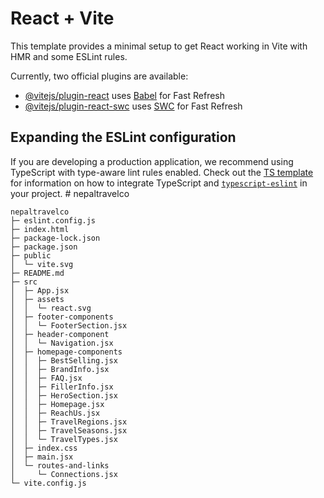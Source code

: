 # React + Vite

This template provides a minimal setup to get React working in Vite with HMR and some ESLint rules.

Currently, two official plugins are available:

- [@vitejs/plugin-react](https://github.com/vitejs/vite-plugin-react/blob/main/packages/plugin-react) uses [Babel](https://babeljs.io/) for Fast Refresh
- [@vitejs/plugin-react-swc](https://github.com/vitejs/vite-plugin-react/blob/main/packages/plugin-react-swc) uses [SWC](https://swc.rs/) for Fast Refresh

## Expanding the ESLint configuration

If you are developing a production application, we recommend using TypeScript with type-aware lint rules enabled. Check out the [TS template](https://github.com/vitejs/vite/tree/main/packages/create-vite/template-react-ts) for information on how to integrate TypeScript and [`typescript-eslint`](https://typescript-eslint.io) in your project.
#   n e p a l t r a v e l c o  
 
```
nepaltravelco
├─ eslint.config.js
├─ index.html
├─ package-lock.json
├─ package.json
├─ public
│  └─ vite.svg
├─ README.md
├─ src
│  ├─ App.jsx
│  ├─ assets
│  │  └─ react.svg
│  ├─ footer-components
│  │  └─ FooterSection.jsx
│  ├─ header-component
│  │  └─ Navigation.jsx
│  ├─ homepage-components
│  │  ├─ BestSelling.jsx
│  │  ├─ BrandInfo.jsx
│  │  ├─ FAQ.jsx
│  │  ├─ FillerInfo.jsx
│  │  ├─ HeroSection.jsx
│  │  ├─ Homepage.jsx
│  │  ├─ ReachUs.jsx
│  │  ├─ TravelRegions.jsx
│  │  ├─ TravelSeasons.jsx
│  │  └─ TravelTypes.jsx
│  ├─ index.css
│  ├─ main.jsx
│  └─ routes-and-links
│     └─ Connections.jsx
└─ vite.config.js

```
